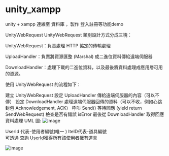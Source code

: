 # unity_xampp
 unity + xampp 連線至 資料庫 ，製作 登入註冊等功能demo
 
 
UnityWebRequest
UnityWebRequest 類別設計方式分成三塊：

UnityWebRequest：負責處理 HTTP 協定的傳輸處理

UploadHandler：負責將資源匯整 (Marshal) 成二進位資料傳給遠端伺服器

DownloadHandler：處理下載的二進位資料，以及最後將資料處理成應用層可用的資源。

使用 UnityWebRequest 的流程如下：

建立 UnityWebRequest
設定 UploadHandler 傳給遠端伺服器的內容（可以不傳）
設定 DownloadHandler 處理遠端伺服器回傳的資料（可以不收，例如心跳封包 Acknowledgement, ACK）
呼叫 Send() 等待回應 (yield return SendWebRequest)
檢查是否有錯誤 isError
最後從 DownloadHandler 取得回應資料處理
UML 圖:
![image](https://user-images.githubusercontent.com/50354880/120175216-8b8a8400-c238-11eb-99d9-a13c989251a6.png)


 UserId 代表-使用者編號(唯一 )              IteID代表-道具編號  
可透過 查詢 UserId獲得所有該使用者擁有道具

![image](https://user-images.githubusercontent.com/50354880/120174759-0901c480-c238-11eb-9b9f-6c3e20931edf.png)

